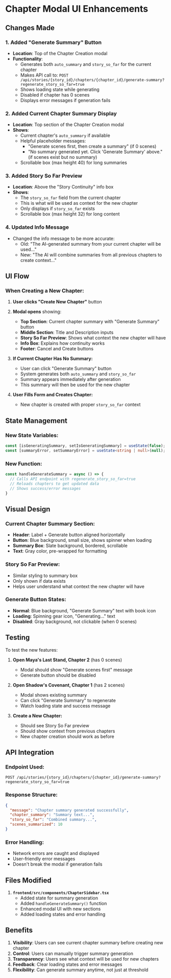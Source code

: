 # Chapter Modal UI Enhancements

## Changes Made

### 1. Added "Generate Summary" Button
- **Location**: Top of the Chapter Creation modal
- **Functionality**: 
  - Generates both `auto_summary` and `story_so_far` for the current chapter
  - Makes API call to: `POST /api/stories/{story_id}/chapters/{chapter_id}/generate-summary?regenerate_story_so_far=true`
  - Shows loading state while generating
  - Disabled if chapter has 0 scenes
  - Displays error messages if generation fails

### 2. Added Current Chapter Summary Display
- **Location**: Top section of the Chapter Creation modal
- **Shows**:
  - Current chapter's `auto_summary` if available
  - Helpful placeholder messages:
    - "Generate scenes first, then create a summary" (if 0 scenes)
    - "No summary generated yet. Click 'Generate Summary' above." (if scenes exist but no summary)
  - Scrollable box (max height 40) for long summaries

### 3. Added Story So Far Preview
- **Location**: Above the "Story Continuity" info box
- **Shows**: 
  - The `story_so_far` field from the current chapter
  - This is what will be used as context for the new chapter
  - Only displays if `story_so_far` exists
  - Scrollable box (max height 32) for long content

### 4. Updated Info Message
- Changed the info message to be more accurate:
  - Old: "The AI-generated summary from your current chapter will be used..."
  - New: "The AI will combine summaries from all previous chapters to create context..."

## UI Flow

### When Creating a New Chapter:

1. **User clicks "Create New Chapter"** button
2. **Modal opens** showing:
   - **Top Section**: Current chapter summary with "Generate Summary" button
   - **Middle Section**: Title and Description inputs
   - **Story So Far Preview**: Shows what context the new chapter will have
   - **Info Box**: Explains how continuity works
   - **Footer**: Cancel and Create buttons

3. **If Current Chapter Has No Summary:**
   - User can click "Generate Summary" button
   - System generates both `auto_summary` and `story_so_far`
   - Summary appears immediately after generation
   - This summary will then be used for the new chapter

4. **User Fills Form and Creates Chapter:**
   - New chapter is created with proper `story_so_far` context

## State Management

### New State Variables:
```typescript
const [isGeneratingSummary, setIsGeneratingSummary] = useState(false);
const [summaryError, setSummaryError] = useState<string | null>(null);
```

### New Function:
```typescript
const handleGenerateSummary = async () => {
  // Calls API endpoint with regenerate_story_so_far=true
  // Reloads chapters to get updated data
  // Shows success/error messages
}
```

## Visual Design

### Current Chapter Summary Section:
- **Header**: Label + Generate button aligned horizontally
- **Button**: Blue background, small size, shows spinner when loading
- **Summary Box**: Slate background, bordered, scrollable
- **Text**: Gray color, pre-wrapped for formatting

### Story So Far Preview:
- Similar styling to summary box
- Only shown if data exists
- Helps user understand what context the new chapter will have

### Generate Button States:
- **Normal**: Blue background, "Generate Summary" text with book icon
- **Loading**: Spinning gear icon, "Generating..." text
- **Disabled**: Gray background, not clickable (when 0 scenes)

## Testing

To test the new features:

1. **Open Maya's Last Stand, Chapter 2** (has 0 scenes)
   - Modal should show "Generate scenes first" message
   - Generate button should be disabled

2. **Open Shadow's Covenant, Chapter 1** (has 2 scenes)
   - Modal shows existing summary
   - Can click "Generate Summary" to regenerate
   - Watch loading state and success message

3. **Create a New Chapter:**
   - Should see Story So Far preview
   - Should show context from previous chapters
   - New chapter creation should work as before

## API Integration

### Endpoint Used:
```
POST /api/stories/{story_id}/chapters/{chapter_id}/generate-summary?regenerate_story_so_far=true
```

### Response Structure:
```json
{
  "message": "Chapter summary generated successfully",
  "chapter_summary": "Summary text...",
  "story_so_far": "Combined summary...",
  "scenes_summarized": 10
}
```

### Error Handling:
- Network errors are caught and displayed
- User-friendly error messages
- Doesn't break the modal if generation fails

## Files Modified

1. **`frontend/src/components/ChapterSidebar.tsx`**
   - Added state for summary generation
   - Added `handleGenerateSummary()` function
   - Enhanced modal UI with new sections
   - Added loading states and error handling

## Benefits

1. **Visibility**: Users can see current chapter summary before creating new chapter
2. **Control**: Users can manually trigger summary generation
3. **Transparency**: Users see what context will be used for new chapters
4. **Feedback**: Clear loading states and error messages
5. **Flexibility**: Can generate summary anytime, not just at threshold
